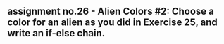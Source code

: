 ## assignment no.26 - Alien Colors #2: Choose a color for an alien as you did in Exercise 25, and write an if-else chain.
